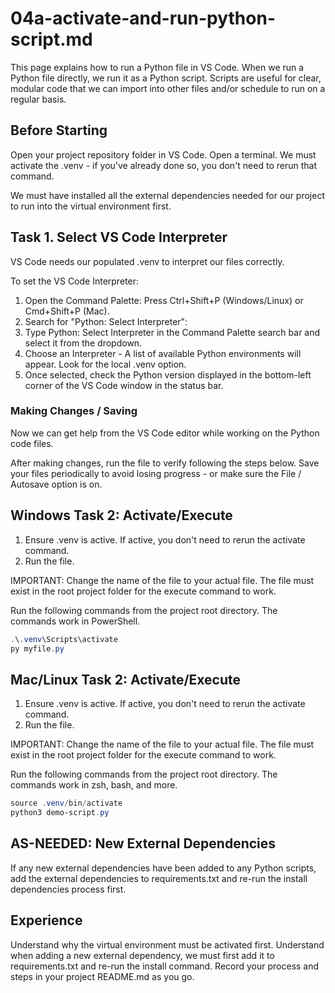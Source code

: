 # 04a-activate-and-run-python-script.md

This page explains how to run a Python file in VS Code. 
When we run a Python file directly, we run it as a Python script. Scripts are useful for clear, modular code that we can import into other files and/or schedule to run on a regular basis. 

## Before Starting

Open your project repository folder in VS Code. 
Open a terminal. 
We must activate the .venv - if you've already done so, you don't need to rerun that command. 

We must have installed all the external dependencies needed for our project to run into the virtual environment first. 

## Task 1. Select VS Code Interpreter

VS Code needs our populated .venv to interpret our files correctly.

To set the VS Code Interpreter:

1. Open the Command Palette: Press Ctrl+Shift+P (Windows/Linux) or Cmd+Shift+P (Mac).
2. Search for "Python: Select Interpreter":
3. Type Python: Select Interpreter in the Command Palette search bar and select it from the dropdown.
4. Choose an Interpreter - A list of available Python environments will appear. Look for the local .venv option.
5. Once selected, check the Python version displayed 
  in the bottom-left corner of the VS Code window in the status bar.


### Making Changes / Saving

Now we can get help from the VS Code editor while working on the Python code files. 

After making changes, run the file to verify following the steps below.
Save your files periodically to avoid losing progress - or make sure the File / Autosave option is on. 


## Windows Task 2: Activate/Execute

1. Ensure .venv is active. If active, you don't need to rerun the activate command.
2. Run the file. 

IMPORTANT: Change the name of the file to your actual file. 
The file must exist in the root project folder for the execute command to work. 

Run the following commands from the project root directory. 
The commands work in PowerShell.

```powershell
.\.venv\Scripts\activate
py myfile.py
```


## Mac/Linux Task 2: Activate/Execute

1. Ensure .venv is active. If active, you don't need to rerun the activate command.
2. Run the file.

IMPORTANT: Change the name of the file to your actual file. 
The file must exist in the root project folder for the execute command to work. 

Run the following commands from the project root directory. 
The commands work in zsh, bash, and more.

```powershell
source .venv/bin/activate
python3 demo-script.py
```


## AS-NEEDED: New External Dependencies

If any new external dependencies have been added to any Python scripts, add the external dependencies to requirements.txt and re-run the install dependencies process first. 

## Experience
Understand why the virtual environment must be activated first. 
Understand when adding a new external dependency, we must first add it to requirements.txt and re-run the install command. 
Record your process and steps in your project README.md as you go. 
